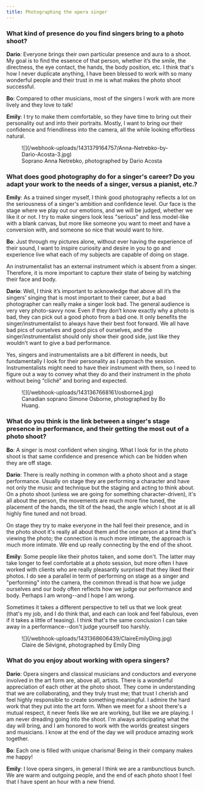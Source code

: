 ```yaml
---
title: Photographing the opera singer
---
```


### What kind of presence do you find singers bring to a photo shoot? 

**Dario**: Everyone brings their own particular presence and aura to a shoot. My goal is to find the essence of that person, whether it’s the smile, the directness, the eye contact, the hands, the body position, etc. I think that's how I never duplicate anything, I have been blessed to work with so many wonderful people and their trust in me is what makes the photo shoot successful.

**Bo**: Compared to other musicians, most of the singers I work with are more lively and they love to talk!

**Emily**: I try to make them comfortable, so they have time to bring out their personality out and into their portraits. Mostly, I want to bring our their confidence and friendliness into the camera, all the while looking effortless natural. 

<figure data-type="image">
![](/webhook-uploads/1431379164757/Anna-Netrebko-by-Dario-Acosta-3.jpg)
<figcaption>Soprano Anna Netrebko, photographed by Dario Acosta</figcaption>
</figure>

### What does good photography do for a singer's career? Do you adapt your work to the needs of a singer, versus a pianist, etc.? 

**Emily**: As a trained singer myself, I think good photography reflects a lot on the seriousness of a singer's ambition and confidence level. Our face is the stage where we play out our emotions, and we will be judged, whether we like it or not. I try to make singers look less "serious" and less model-like with a blank canvas, but more like someone you want to meet and have a conversion with, and someone so nice that would want to hire.
 
**Bo**: Just through my pictures alone, without ever having the experience of their sound, I want to inspire curiosity and desire in you to go and experience live what each of my subjects are capable of doing on stage.
 
An instrumentalist has an external instrument which is absent from a singer. Therefore, it is more important to capture their state of being by watching their face and body.

**Dario**: Well, I think it’s important to acknowledge that above all it’s the singers' singing that is most important to their career, *but* a bad photographer can really make a singer look bad. The general audience is very very photo-savvy now. Even if they don’t know exactly why a photo is bad, they can pick out a good photo from a bad one. It only benefits the singer/instrumentalist to always have their best foot forward. We all have bad pics of ourselves and good pics of ourselves, and the singer/instrumentalist should only show their good side, just like they wouldn’t want to give a bad performance. 

Yes, singers and instrumentalists are a bit different in needs, but fundamentally I look for their personality as I approach the session. Instrumentalists might need to have their instrument with them, so I need to figure out a way to convey what they do and their instrument in the photo without being “cliché” and boring and expected. 

<figure data-type="image">
![](/webhook-uploads/1431367668161/osborne4.jpg)
<figcaption> Canadian soprano Simone Osborne, photographed by Bo Huang.</figcaption>
</figure>

### What do you think is the link between a singer's stage presence in performance, and their getting the most out of a photo shoot?

**Bo**: A singer is most confident when singing. What I look for in the photo shoot is that same confidence and presence which can be hidden when they are off stage.

**Dario**: There is really nothing in common with a photo shoot and a stage performance. Usually on stage they are performing a character and have not only the music and technique but the staging and acting to think about. On a photo shoot (unless we are going for something character-driven), it's all about the person, the movements are much more fine tuned, the placement of the hands, the tilt of the head, the angle which I shoot at is all highly fine tuned and not broad. 

On stage they try to make everyone in the hall feel their presence, and in the photo shoot it's really all about them and the one person at a time that's viewing the photo; the connection is much more intimate, the approach is much more intimate. We end up really connecting by the end of the shoot. 

**Emily**: Some people like their photos taken, and some don't. The latter may take longer to feel comfortable at a photo session, but more often I have worked with clients who are really pleasantly surprised that they liked their photos. I do see a parallel in term of performing on stage as a singer and "performing" into the camera, the common thread is that how we judge ourselves and our body often reflects how we judge our performance and body. Perhaps I am wrong--and I hope I am wrong. 

Sometimes it takes a different perspective to tell us that we look great (that's my job, and I do think that, and each can look and feel fabulous, even if it takes a little of teasing). I think that's the same conclusion I can take away in a performance--don't judge yourself too harshly. 

<figure data-type="image">
![](/webhook-uploads/1431368606439/ClaireEmilyDing.jpg)
<figcaption>Claire de Sévigné, photographed by Emily Ding</figcaption>
</figure>

### What do you enjoy about working with opera singers? 

**Dario**: Opera singers and classical musicians and conductors and everyone involved in the art form are, above all, artists. There is a wonderful appreciation of each other at the photo shoot. They come in understanding that we are collaborating, and they truly trust me; that trust I cherish and feel highly responsible to create something meaningful. I admire the hard work that they put into the art form. When we meet for a shoot there's a mutual respect, it never feels like we are working, but like we are playing. I am never dreading going into the shoot. I'm always anticipating what the day will bring, and I am honored to work with the worlds greatest singers and musicians. I know at the end of the day we will produce amazing work together. 

**Bo**: Each one is filled with unique charisma! Being in their company makes me happy!

**Emily**: I love opera singers, in general I think we are a rambunctious bunch. We are warm and outgoing people, and the end of each photo shoot I feel that I have spent an hour with a new friend. 

